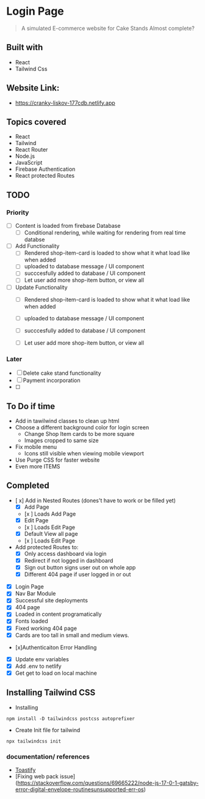 # Login Page 
> A simulated E-commerce website for Cake Stands
> Almost complete? 
## Built with 
 - React
 - Tailwind Css

## Website Link:
 - https://cranky-liskov-177cdb.netlify.app

## Topics covered
- React
- Tailwind
- React Router
- Node.js
- JavaScript
- Firebase Authentication
- React protected Routes
## TODO
### Priority
- [ ] Content is loaded from firebase Database
  - [ ] Conditional rendering, while waiting for rendering from real time databse
- [ ] Add Functionality
  - [ ] Rendered shop-item-card is loaded to show what it what load like when added
  - [ ] uploaded to database message / UI component
  - [ ] succcesfully added to database / UI component
  - [ ] Let user add more shop-item button, or view all 
- [ ] Update Functionality
  - [ ] Rendered shop-item-card is loaded to show what it what load like when added
  - [ ] uploaded to database message / UI component
  - [ ] succcesfully added to database / UI component
  - [ ] Let user add more shop-item button, or view all 





### Later
- [ ] Delete cake stand functionality
- [ ] Payment incorporation
- [ ] 

## To Do if time
- Add in tawilwind classes to clean up html
- Choose a different background color for login screen
  - Change Shop Item cards to be more square
   - Images cropped to same size
- Fix mobile menu
  - Icons still visible when viewing mobile viewport
- Use Purge CSS for faster website 
- Even more ITEMS

## Completed
- [ x] Add in Nested Routes (dones't have to work or be filled yet)
     - [x] Add Page
     - [x ] Loads Add Page
     - [x] Edit Page
     - [x ] Loads Edit Page
     - [x] Default View all page
     - [x ] Loads Edit Page
 - Add protected Routes to: 
    - [x] Only access dashboard via login
    - [x] Redirect if not logged in dashboard
    - [x] Sign out button signs user out on whole app
    - [x] Different 404 page if user logged in or out
- [x] Login Page
- [x] Nav Bar Module
- [x] Successful site deployments
- [x] 404 page
- [x] Loaded in content programatically
- [x] Fonts loaded
- [x] Fixed working 404 page
- [x] Cards are too tall in small and medium views. 
- [x]Authenticaiton Error Handling
 - [x] Update env variables
  - [x] Add .env to netlify
  - [x] Get get to load on local machine

## Installing Tailwind CSS

- Installing 
```npm
npm install -D tailwindcss postcss autoprefixer
```
- Create Init file for tailwind
```npm
npx tailwindcss init
```
### documentation/ references
- [Toastify](https://fkhadra.github.io/react-toastify/positioning-toast)
- [Fixing web pack issue] (https://stackoverflow.com/questions/69665222/node-js-17-0-1-gatsby-error-digital-envelope-routinesunsupported-err-os)
